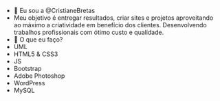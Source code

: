 - 👋 Eu sou a @CristianeBretas
- Meu objetivo é entregar resultados, criar sites e projetos aproveitando ao máximo a criatividade em benefício dos clientes. Desenvolvendo trabalhos profissionais com ótimo custo e qualidade.
- 🌱 O que eu faço?
- UML
- HTML5 & CSS3
- JS
- Bootstrap 
- Adobe Photoshop
- WordPress
- MySQL

<!---
CristianeBretas/CristianeBretas is a ✨ special ✨ repository because its `README.md` (this file) appears on your GitHub profile.
You can click the Preview link to take a look at your changes.
--->
